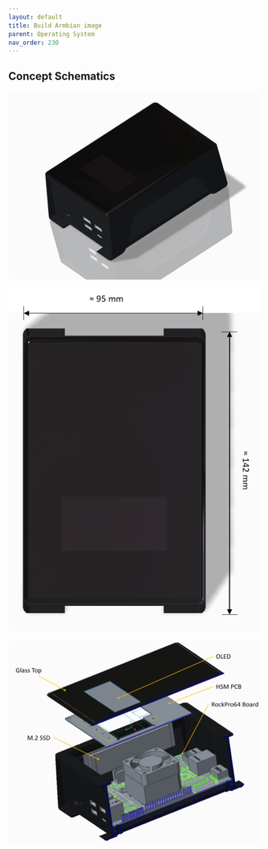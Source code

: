 ```yaml
---
layout: default
title: Build Armbian image
parent: Operating System
nav_order: 230
---
```

## Concept Schematics

![BitBox Base 1](Base_render_angle_1.png "Concept Render of BitBox Base")

![BitBox Base 2](Base_render_top_dimensions_1.png "Concept Render of BitBox Base - top view")

![BitBox Base 3](base_section_explode_angle_1.png "Concept Render of BitBox Base - exploded section view")
